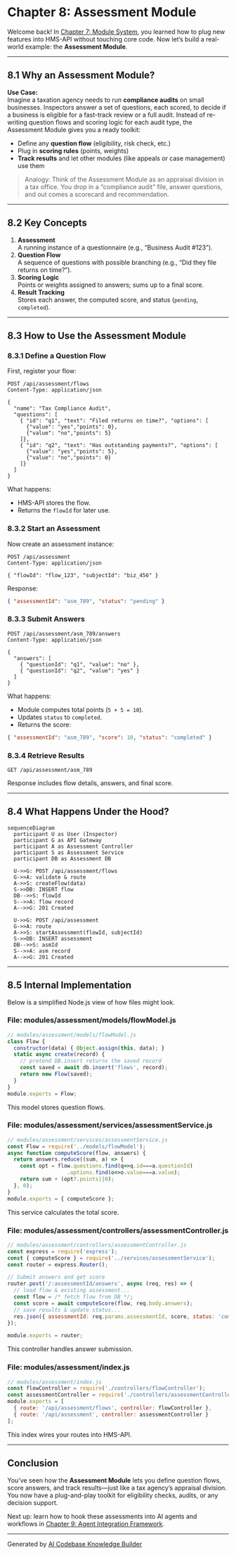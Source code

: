 # Chapter 8: Assessment Module

Welcome back! In [Chapter 7: Module System](07_module_system_.md), you learned how to plug new features into HMS-API without touching core code. Now let’s build a real-world example: the **Assessment Module**.

---

## 8.1 Why an Assessment Module?

**Use Case:**  
Imagine a taxation agency needs to run **compliance audits** on small businesses. Inspectors answer a set of questions, each scored, to decide if a business is eligible for a fast-track review or a full audit. Instead of re-writing question flows and scoring logic for each audit type, the Assessment Module gives you a ready toolkit:

- Define any **question flow** (eligibility, risk check, etc.)  
- Plug in **scoring rules** (points, weights)  
- **Track results** and let other modules (like appeals or case management) use them  

> Analogy: Think of the Assessment Module as an appraisal division in a tax office. You drop in a “compliance audit” file, answer questions, and out comes a scorecard and recommendation.

---

## 8.2 Key Concepts

1. **Assessment**  
   A running instance of a questionnaire (e.g., “Business Audit #123”).  
2. **Question Flow**  
   A sequence of questions with possible branching (e.g., “Did they file returns on time?”).  
3. **Scoring Logic**  
   Points or weights assigned to answers; sums up to a final score.  
4. **Result Tracking**  
   Stores each answer, the computed score, and status (`pending`, `completed`).

---

## 8.3 How to Use the Assessment Module

### 8.3.1 Define a Question Flow

First, register your flow:

```http
POST /api/assessment/flows
Content-Type: application/json

{
  "name": "Tax Compliance Audit",
  "questions": [
    { "id": "q1", "text": "Filed returns on time?", "options": [
      {"value": "yes","points": 0},
      {"value": "no","points": 5}
    ]},
    { "id": "q2", "text": "Has outstanding payments?", "options": [
      {"value": "yes","points": 5},
      {"value": "no","points": 0}
    ]}
  ]
}
```

What happens:  
- HMS-API stores the flow.  
- Returns the `flowId` for later use.

### 8.3.2 Start an Assessment

Now create an assessment instance:

```http
POST /api/assessment
Content-Type: application/json

{ "flowId": "flow_123", "subjectId": "biz_456" }
```

Response:

```json
{ "assessmentId": "asm_789", "status": "pending" }
```

### 8.3.3 Submit Answers

```http
POST /api/assessment/asm_789/answers
Content-Type: application/json

{
  "answers": [
    { "questionId": "q1", "value": "no" },
    { "questionId": "q2", "value": "yes" }
  ]
}
```

What happens:  
- Module computes total points (`5 + 5 = 10`).  
- Updates `status` to `completed`.  
- Returns the score:

```json
{ "assessmentId": "asm_789", "score": 10, "status": "completed" }
```

### 8.3.4 Retrieve Results

```http
GET /api/assessment/asm_789
```

Response includes flow details, answers, and final score.

---

## 8.4 What Happens Under the Hood?

```mermaid
sequenceDiagram
  participant U as User (Inspector)
  participant G as API Gateway
  participant A as Assessment Controller
  participant S as Assessment Service
  participant DB as Assessment DB

  U->>G: POST /api/assessment/flows
  G->>A: validate & route
  A->>S: createFlow(data)
  S->>DB: INSERT flow
  DB-->>S: flowId
  S-->>A: flow record
  A-->>G: 201 Created

  U->>G: POST /api/assessment
  G->>A: route
  A->>S: startAssessment(flowId, subjectId)
  S->>DB: INSERT assessment
  DB-->>S: asmId
  S-->>A: asm record
  A-->>G: 201 Created
```

---

## 8.5 Internal Implementation

Below is a simplified Node.js view of how files might look.

### File: modules/assessment/models/flowModel.js

```js
// modules/assessment/models/flowModel.js
class Flow {
  constructor(data) { Object.assign(this, data); }
  static async create(record) {
    // pretend DB.insert returns the saved record
    const saved = await db.insert('flows', record);
    return new Flow(saved);
  }
}
module.exports = Flow;
```
This model stores question flows.

### File: modules/assessment/services/assessmentService.js

```js
// modules/assessment/services/assessmentService.js
const Flow = require('../models/flowModel');
async function computeScore(flow, answers) {
  return answers.reduce((sum, a) => {
    const opt = flow.questions.find(q=>q.id===a.questionId)
                   .options.find(o=>o.value===a.value);
    return sum + (opt?.points||0);
  }, 0);
}
module.exports = { computeScore };
```
This service calculates the total score.

### File: modules/assessment/controllers/assessmentController.js

```js
// modules/assessment/controllers/assessmentController.js
const express = require('express');
const { computeScore } = require('../services/assessmentService');
const router = express.Router();

// Submit answers and get score
router.post('/:assessmentId/answers', async (req, res) => {
  // load flow & existing assessment...
  const flow = /* fetch flow from DB */;
  const score = await computeScore(flow, req.body.answers);
  // save results & update status...
  res.json({ assessmentId: req.params.assessmentId, score, status: 'completed' });
});

module.exports = router;
```
This controller handles answer submission.

### File: modules/assessment/index.js

```js
// modules/assessment/index.js
const flowController = require('./controllers/flowController');
const assessmentController = require('./controllers/assessmentController');
module.exports = [
  { route: '/api/assessment/flows', controller: flowController },
  { route: '/api/assessment', controller: assessmentController }
];
```
This index wires your routes into HMS-API.

---

## Conclusion

You’ve seen how the **Assessment Module** lets you define question flows, score answers, and track results—just like a tax agency’s appraisal division. You now have a plug-and-play toolkit for eligibility checks, audits, or any decision support.

Next up: learn how to hook these assessments into AI agents and workflows in [Chapter 9: Agent Integration Framework](09_agent_integration_framework_.md).

---

Generated by [AI Codebase Knowledge Builder](https://github.com/The-Pocket/Tutorial-Codebase-Knowledge)